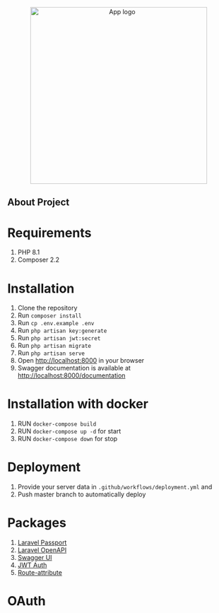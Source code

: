 <p align="center"><a href="https://laravel.com" target="_blank"><img src="https://projectlogourl.svg" width="400" alt="App logo"></a></p>

## About Project

# Requirements

1. PHP 8.1
2. Composer 2.2

# Installation

1. Clone the repository
2. Run `composer install`
3. Run `cp .env.example .env`
4. Run `php artisan key:generate`
5. Run `php artisan jwt:secret`
6. Run `php artisan migrate`
7. Run `php artisan serve`
8. Open [http://localhost:8000](http://localhost:800) in your browser
9. Swagger documentation is available at [http://localhost:8000/documentation](http://localhost:8000/documentation)

# Installation with docker

1. RUN `docker-compose build`
2. RUN `docker-compose up -d` for start
3. RUN `docker-compose down` for stop

# Deployment

1. Provide your server data in `.github/workflows/deployment.yml` and 
2. Push master branch to automatically deploy 

# Packages

1. [Laravel Passport](https://laravel.com/docs/passport)
2. [Laravel OpenAPI](https://vyuldashev.github.io/laravel-openapi/)
3. [Swagger UI](https://swagger.io/tools/swagger-ui/)
4. [JWT Auth](https://laravel-jwt-auth.readthedocs.io/en/latest/laravel-installation/)
5. [Route-attribute](https://github.com/spatie/laravel-route-attributes)

# OAuth

